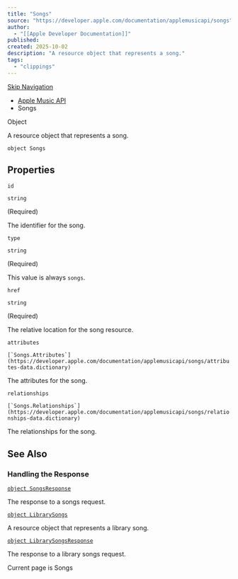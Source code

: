 ```yaml
---
title: "Songs"
source: "https://developer.apple.com/documentation/applemusicapi/songs"
author:
  - "[[Apple Developer Documentation]]"
published:
created: 2025-10-02
description: "A resource object that represents a song."
tags:
  - "clippings"
---
```

[Skip Navigation](https://developer.apple.com/documentation/applemusicapi/#app-main)

- [Apple Music API](https://developer.apple.com/documentation/applemusicapi)
- Songs

Object

A resource object that represents a song.

```
object Songs
```

## Properties

`id`

`string`

(Required)

The identifier for the song.

`type`

`string`

(Required)

This value is always `songs`.

`href`

`string`

(Required)

The relative location for the song resource.

`attributes`

``[`Songs.Attributes`](https://developer.apple.com/documentation/applemusicapi/songs/attributes-data.dictionary)``

The attributes for the song.

`relationships`

``[`Songs.Relationships`](https://developer.apple.com/documentation/applemusicapi/songs/relationships-data.dictionary)``

The relationships for the song.

## See Also

### Handling the Response

[`object SongsResponse`](https://developer.apple.com/documentation/applemusicapi/songsresponse)

The response to a songs request.

[`object LibrarySongs`](https://developer.apple.com/documentation/applemusicapi/librarysongs)

A resource object that represents a library song.

[`object LibrarySongsResponse`](https://developer.apple.com/documentation/applemusicapi/librarysongsresponse)

The response to a library songs request.

Current page is Songs